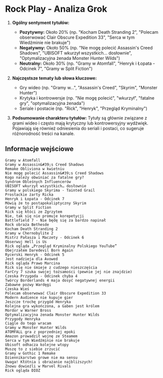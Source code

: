 # Rock Play - Analiza Grok

1. **Ogólny sentyment tytułów:**
   - **Pozytywny:** Około 20% (np. "Kocham Death Stranding 2", "Polecam obserwować Clair Obscure Expedition 33", "Serca w tym Wiedźminie nie brakuje")
   - **Negatywny:** Około 50% (np. "Nie mogę polecić Assassin's Creed Shadows", "UBISOFT wkurzył wszystkich… dosłownie", "Optymalizacyjna żenada Monster Hunter Wilds")
   - **Neutralny:** Około 30% (np. "Gramy w Atomfall", "Henryk i Łopata - Odcinek 7", "Gramy w Split Fiction")

2. **Najczęstsze tematy lub słowa kluczowe:**
   - Gry wideo (np. "Gramy w...", "Assassin's Creed", "Skyrim", "Monster Hunter")
   - Krytyka i kontrowersje (np. "Nie mogę polecić", "wkurzył", "fatalne gry", "optymalizacyjna żenada")
   - Seriale i postacie (np. "Rick", "Henryk", "Przegląd Kryminalny")

3. **Podsumowanie charakteru tytułów:**
   Tytuły są głównie związane z grami wideo i często mają krytyczny lub kontrowersyjny wydźwięk. Pojawiają się również odniesienia do seriali i postaci, co sugeruje różnorodność treści na kanale.

## Informacje wejściowe
```
Gramy w Atomfall
Gramy w Assassin&#39;s Creed Shadows
Remake Obliviona w kwietniu
Nie mogę polecić Assassin&#39;s Creed Shadows
Kogo należy obwiniać za fatalne gry?
Syndrom Obleśnych Influencerów
UBISOFT wkurzył wszystkich… dosłownie
Gramy w polskiego Skyrima - Tainted Grail
Prostackie żarty Ricka
Henryk i Łopata - Odcinek 7
Mówią że to postapokaliptyczny Skyrim
Gramy w Split Fiction
Rick się kłóci ze Zgrzytem
Nie, tak się nie promuje korepetycji
Battlefield 7 - Nie będę się za bardzo napinał
Rock obraża Bethesde
Kocham Death Stranding 2
Gramy w Chernobylite 2
Mistrz Pałasza i Maczety - Odcinek 6
Obserwuj Hell is Us
Rick ogląda „Przegląd Kryminalny Polskiego YouTube”
Obejrzałem Daredevil Born Again
Rycerski Henryk - Odcinek 5
Jest nadzieja dla Avowed
Rick ogląda Prawo Marcina
Rick się nie śmieje z cudzego nieszczęścia
FarCry 7 szuka swojej tożsamości (pewnie jej nie znajdzie)
Czeska Przygoda - Odcinek chyba 4
Twórcy Borderlands 4 maja dosyć negatywnej energii
Zabawne pozwy Wardęgi
Czeska Wieś
Polecam obserwować Clair Obscure Expedition 33
Modern Audience nie kupuje gier
Jeszcze trochę przygód Henryka
Kolejna gra wykończona, a Gaben jest królem
Mordor w Warner Bross
Optymalizacyjna żenada Monster Hunter Wilds
Przygody Henryka
Ciągle do tego wracam
Gramy w Monster Hunter Wilds
ATOMFALL gra z poprzedniej epoki
Amazon prowadził wojnę ze Steamem
Serca w tym Wiedźminie nie brakuje
Ubisoft odhacza kolejne wtopy
Muszę to z siebie zrzucić
Gramy w Gothic 1 Remake
Dziennikarstwo growe nie ma sensu
Uwaga! Kłótnia i obrażanie najbliższych!
Znowu dowieźli w Marvel Rivals
Rick ogląda DIOZ
```
